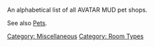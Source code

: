 An alphabetical list of all AVATAR MUD pet shops.

See also [Pets](:Category:_Pets "wikilink").

[Category: Miscellaneous](Category:_Miscellaneous "wikilink") [Category:
Room Types](Category:_Room_Types "wikilink")
